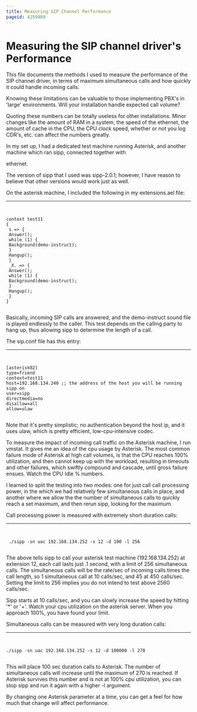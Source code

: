 ```yaml
---
title: Measuring SIP Channel Performance
pageid: 4259980
---
```


Measuring the SIP channel driver's Performance
==============================================


This file documents the methods I used to measure the performance of the SIP channel driver, in terms of maximum simultaneous calls and how quickly it could handle incoming calls.


Knowing these limitations can be valuable to those implementing PBX's in 'large' environments. Will your installation handle expected call volume?


Quoting these numbers can be totally useless for other installations. Minor changes like the amount of RAM in a system, the speed of the ethernet, the amount of cache in the CPU, the CPU clock speed, whether or not you log CDR's, etc. can affect the numbers greatly.


In my set up, I had a dedicated test machine running Asterisk, and another machine which ran sipp, connected together with  

ethernet.


The version of sipp that I used was sipp-2.0.1; however, I have reason to believe that other versions would work just as well.


On the asterisk machine, I included the following in my extensions.ael file:




---

  
  


```


context test11
{
 s => {
 Answer();
 while (1) {
 Background(demo-instruct);
 }
 Hangup();
 }
 _X. => {
 Answer();
 while (1) {
 Background(demo-instruct);
 }
 Hangup();
 }
}


```


Basically, incoming SIP calls are answered, and the demo-instruct sound file is played endlessly to the caller. This test depends on the calling party to hang up, thus allowing sipp to determine the length of a call.


The sip.conf file has this entry:




---

  
  


```


[asterisk02]
type=friend
context=test11
host=192.168.134.240 ;; the address of the host you will be running sipp on
user=sipp
directmedia=no
disallow=all
allow=ulaw


```


Note that it's pretty simplistic; no authentication beyond the host ip, and it uses ulaw, which is pretty efficient, low-cpu-intensive codec.


To measure the impact of incoming call traffic on the Asterisk machine, I run vmstat. It gives me an idea of the cpu usage by Asterisk. The most common failure mode of Asterisk at high call volumes, is that the CPU reaches 100% utilization, and then cannot keep up with the workload, resulting in timeouts and other failures, which swiftly compound and cascade, until gross failure ensues. Watch the CPU Idle % numbers.


I learned to split the testing into two modes: one for just call call processing power, in the which we had relatively few simultaneous calls in place, and another where we allow the the number of simultaneous calls to quickly reach a set maximum, and then rerun sipp, looking for the maximum.


Call processing power is measured with extremely short duration calls:




---

  
  


```


 ./sipp -sn uac 192.168.134.252 -s 12 -d 100 -l 256


```


The above tells sipp to call your asterisk test machine (192.168.134.252) at extension 12, each call lasts just .1 second, with a limit of 256 simultaneous calls. The simultaneous calls will be the rate/sec of incoming calls times the call length, so 1 simultaneous call at 10 calls/sec, and 45 at 450 calls/sec. Setting the limit to 256 implies you do not intend to test above 2560 calls/sec.


Sipp starts at 10 calls/sec, and you can slowly increase the speed by hitting '\*' or '+'. Watch your cpu utilization on the asterisk server. When you approach 100%, you have found your limit.


Simultaneous calls can be measured with very long duration calls:




---

  
  


```


./sipp -sn uac 192.168.134.252 -s 12 -d 100000 -l 270


```


This will place 100 sec duration calls to Asterisk. The number of simultaneous calls will increase until the maximum of 270 is reached. If Asterisk survives this number and is not at 100% cpu utilization, you can stop sipp and run it again with a higher -l argument.


By changing one Asterisk parameter at a time, you can get a feel for how much that change will affect performance. 

